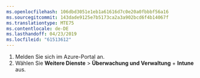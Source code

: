 ```yaml
---
ms.openlocfilehash: 106dbd3051e1eb1a61616d7c0e20a0fbbbf56a16
ms.sourcegitcommit: 143dade9125e7b5173ca2a3a902bcd6f4b14067f
ms.translationtype: MTE75
ms.contentlocale: de-DE
ms.lasthandoff: 04/23/2019
ms.locfileid: "61513612"
---
```

1. Melden Sie sich im Azure-Portal an.
2. Wählen Sie **Weitere Dienste** > **Überwachung und Verwaltung** + **Intune** aus.